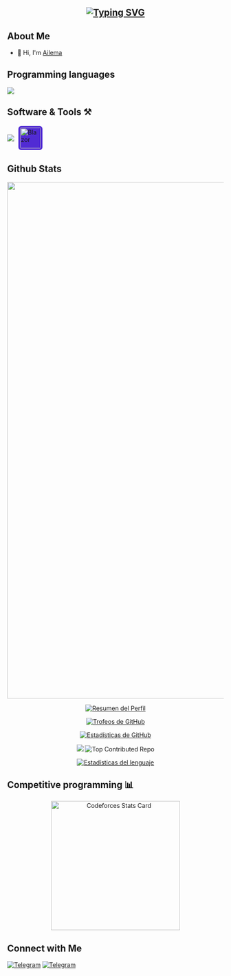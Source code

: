 <h2 align=center><a href="https://git.io/typing-svg"><img src="https://readme-typing-svg.demolab.com?font=Fira+Code&pause=1000&random=false&width=435&lines=Computer+Science+Student;Always%20learning%20new%20things" alt="Typing SVG" /></a></h2>

## About Me
<ul>
  <li>👋 Hi, I'm <a href="Edo-06">Ailema</a></li>
</ul>

## 



## Programming languages 
<img src="https://skillicons.dev/icons?i=cs,cpp,py,js,html,css,markdown,latex&perline=14" />



## Software & Tools ⚒️
<div style="display: flex; flex-wrap: wrap; gap: 8px; align-items: center">
  <img src="https://skillicons.dev/icons?i=github,git,vscode,visualstudio,unity,windows,dotnet&perline=14" />
  <img src="https://cdn.jsdelivr.net/gh/devicons/devicon/icons/blazor/blazor-original.svg" width="48" height="48" style="border-radius: 12%; margin: 2px; background: #512BD4; padding: 4px" alt="Blazor" />
</div>

## Github Stats

<div align = "center" >
<img width="1200" height="auto" src="https://streak-stats.demolab.com?user=kanema06&theme=radical&hide_border=false&border_radius=5&card_width=1200">

[![Resumen del Perfil](https://github-profile-summary-cards.vercel.app/api/cards/profile-details?username=Edo-06&theme=radical)](https://github.com/Edo-06)


[![Trofeos de GitHub](https://github-profile-trophy.vercel.app/?username=Edo-06&theme=radical&row=1&column=5&hide=no-frame,stars)](https://github.com/Edo-06)

<!-- [![committers.top badge](https://user-badge.committers.top/cuba/Edo-06.svg)](https://user-badge.committers.top/cuba/Edo-06) -->
[![Estadísticas de GitHub](https://github-readme-stats.vercel.app/api?username=Edo-06&show_icons=true&theme=radical)](https://github.com/Edo-06)

 [![](https://visitcount.itsvg.in/api?id=Edo-06&icon=0&color=11)](https://visitcount.itsvg.in)
 ![Top Contributed Repo](https://github-contributor-stats.vercel.app/api?username=Edo-06&limit=5&theme=radical&combine_all_yearly_contributions=true)
<!-- [![Estadísticas de GitHub](https://github-readme-stats.vercel.app/api?username=Edo-06&show_icons=true&theme=radical)](https://github.com/Edo-06) -->

<!--![Estadísticas de Lenguaje](https://github-readme-stats.vercel.app/api/top-langs?username=Edo-06&langs_count=999&layout=compact&theme=radical&hide_title=false&hide_border=false)-->
[![Estadísticas del lenguaje](https://github-readme-stats.vercel.app/api/top-langs/?username=Edo-06&theme=radical&layout=compact)](https://github.com/anuraghazra/github-readme-stats)
 <!-- <img src="https://github-readme-stats.vercel.app/api/top-langs?username=Edo-06&hide_title=false&layout=compact&card_width=320&langs&theme=radical&hide_border=false" height="150"/>
<!--[![Estadísticas del lenguaje](https://github-readme-stats.vercel.app/api/top-langs/?username=Edo-06&theme=radical&size_weight=0&count_weight)](https://github.com/anuraghazra/github-readme-stats)  -->
<!-- Proudly created with GPRM ( https://gprm.itsvg.in ) -->
</div>

## Competitive programming 📊
<div align="center">
<a  href="https://codeforces.com/profile/edo06">
  <img width="300" height="auto" align="center" src="https://codeforces-readme-stats.vercel.app/api/card?username=edo06&theme=radical" alt="Codeforces Stats Card"/>
</a>
</div>

## Connect with Me

<p align="center">

[![Telegram](https://img.shields.io/badge/Telegram-%40A06120-0088cc.svg)](https://t.me/A06120)
[![Telegram](https://img.shields.io/badge/Gmail-%40ailemamr04@gmail.com-ff0000.svg)](ailemamr04@gmail.com)

</p>

